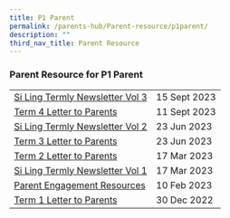 ```yaml
---
title: P1 Parent
permalink: /parents-hub/Parent-resource/p1parent/
description: ""
third_nav_title: Parent Resource
---
```

### Parent Resource for P1 Parent

|  |  |
|---|---|
|[Si Ling Termly Newsletter Vol 3](/files/Parent_Hub/term%204%202023%20slps%20newsletter%20updated.pdf)| 15 Sept 2023 
|[Term 4 Letter to Parents](/files/Parent_Hub/2023%20term%204%20letter.pdf)|11 Sept 2023
|[Si Ling Termly Newsletter Vol 2](/files/Parent_Hub/Parent_Resource/term%203%202023%20slps%20newsletter.pdf)| 23 Jun 2023 
|[Term 3 Letter to Parents](/files/Parent_Hub/Parent_Resource/2023%20term%203%20coe%20letter.pdf)| 23 Jun 2023 
|[Term 2 Letter to Parents ](/files/Parent_Hub/Parent_Resource/2023%20term%202%20%20letter.pdf)| 17 Mar 2023
| [Si Ling Termly Newsletter Vol 1](/files/Parent_Hub/Parent_Resource/Si_Ling_Termly_Newsletter_Volume_1.pdf) |17 Mar 2023 |
| [Parent Engagement Resources](/files/Parent_Hub/2023_P1/Briefing%20cum%20Bonding%20Session%20for%20P1%20Parents_v3.pdf)|  10 Feb 2023 |
| [Term 1 Letter to Parents](/files/Parent_Hub/2023_TERM_1_COE_Website.pdf) | 30 Dec 2022 |